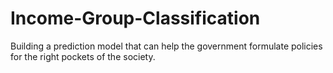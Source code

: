 # Income-Group-Classification
Building a prediction model that can help the government formulate policies for the right pockets of the society.
